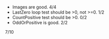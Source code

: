 * Images are good. 4/4
* LastZero loop test should be >0, not >=0. 1/2
* CountPositive test should be >0. 0/2
* OddOrPositive is good. 2/2

7/10
